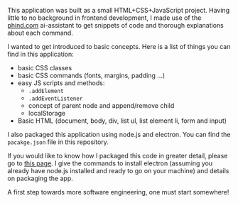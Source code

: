 This application was built as a small HTML+CSS+JavaScript project. Having little to no background in frontend development, I made use of the [phind.com](https://phind.com) ai-assistant to get snippets of code and thorough explanations about each command.

I wanted to get introduced to basic concepts. Here is a list of things you can find in this application:
* basic CSS classes
* basic CSS commands (fonts, margins, padding ...)
* easy JS scripts and methods:
  * `.addElement`
  * `.addEventListener`
  * concept of parent node and append/remove child
  * localStorage
* Basic HTML (document, body, div, list ul, list element li, form and input)

I also packaged this application using node.js and electron. You can find the `pacakge.json` file in this repository.

If you would like to know how I packaged this code in greater detail, please go to [this page](https://bastiengolomer.github.io/2023/12/23/Packaging-using-electron.html). I give the commands to install electron (assuming you already have node.js installed and ready to go on your machine) and details on packaging the app.

A first step towards more software engineering, one must start somewhere! 
